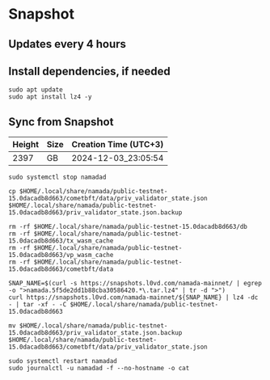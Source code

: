 # Snapshot

## Updates every 4 hours

## Install dependencies, if needed
```
sudo apt update
sudo apt install lz4 -y
```

## Sync from Snapshot  
| Height  | Size | Creation Time (UTC+3) |
| --------- | --------- | --------- |
| 2397  | GB  | 2024-12-03_23:05:54 |

```
sudo systemctl stop namadad

cp $HOME/.local/share/namada/public-testnet-15.0dacadb8d663/cometbft/data/priv_validator_state.json $HOME/.local/share/namada/public-testnet-15.0dacadb8d663/priv_validator_state.json.backup

rm -rf $HOME/.local/share/namada/public-testnet-15.0dacadb8d663/db
rm -rf $HOME/.local/share/namada/public-testnet-15.0dacadb8d663/tx_wasm_cache 
rm -rf $HOME/.local/share/namada/public-testnet-15.0dacadb8d663/vp_wasm_cache
rm -rf $HOME/.local/share/namada/public-testnet-15.0dacadb8d663/cometbft/data 

SNAP_NAME=$(curl -s https://snapshots.l0vd.com/namada-mainnet/ | egrep -o ">namada.5f5de2dd1b88cba30586420.*\.tar.lz4" | tr -d ">")
curl https://snapshots.l0vd.com/namada-mainnet/${SNAP_NAME} | lz4 -dc - | tar -xf - -C $HOME/.local/share/namada/public-testnet-15.0dacadb8d663

mv $HOME/.local/share/namada/public-testnet-15.0dacadb8d663/priv_validator_state.json.backup $HOME/.local/share/namada/public-testnet-15.0dacadb8d663/cometbft/data/priv_validator_state.json

sudo systemctl restart namadad
sudo journalctl -u namadad -f --no-hostname -o cat
